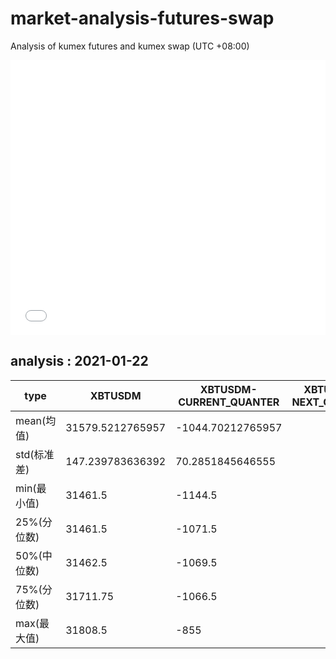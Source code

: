 # market-analysis-futures-swap
Analysis of kumex futures and kumex swap (UTC +08:00)

<iframe width="100%" height="440" src="./data.html" frameborder="no" border="0" scrolling="no"></iframe>

## analysis : 2021-01-22

type|XBTUSDM|XBTUSDM-CURRENT_QUANTER|XBTUSDM-NEXT_QUANTER|
---|---|---|---
mean(均值) | 31579.5212765957 | -1044.70212765957 | 
std(标准差) | 147.239783636392 | 70.2851845646555 | 
min(最小值) | 31461.5 | -1144.5 | 
25%(分位数) | 31461.5 | -1071.5 | 
50%(中位数) | 31462.5 | -1069.5 | 
75%(分位数) | 31711.75 | -1066.5 | 
max(最大值) | 31808.5 | -855 | 
